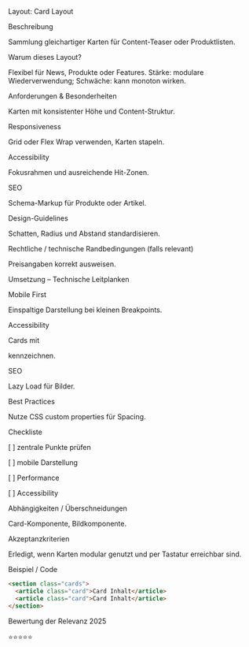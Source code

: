 Layout: Card Layout

Beschreibung

Sammlung gleichartiger Karten für Content-Teaser oder Produktlisten.

Warum dieses Layout?

Flexibel für News, Produkte oder Features. Stärke: modulare Wiederverwendung; Schwäche: kann monoton wirken.

Anforderungen & Besonderheiten

Karten mit konsistenter Höhe und Content-Struktur.

Responsiveness

Grid oder Flex Wrap verwenden, Karten stapeln.

Accessibility

Fokusrahmen und ausreichende Hit-Zonen.

SEO

Schema-Markup für Produkte oder Artikel.

Design-Guidelines

Schatten, Radius und Abstand standardisieren.

Rechtliche / technische Randbedingungen (falls relevant)

Preisangaben korrekt ausweisen.

Umsetzung – Technische Leitplanken

Mobile First

Einspaltige Darstellung bei kleinen Breakpoints.

Accessibility

Cards mit <article> kennzeichnen.

SEO

Lazy Load für Bilder.

Best Practices

Nutze CSS custom properties für Spacing.

Checkliste

[ ] zentrale Punkte prüfen

[ ] mobile Darstellung

[ ] Performance

[ ] Accessibility

Abhängigkeiten / Überschneidungen

Card-Komponente, Bildkomponente.

Akzeptanzkriterien

Erledigt, wenn Karten modular genutzt und per Tastatur erreichbar sind.

Beispiel / Code

```html
<section class="cards">
  <article class="card">Card Inhalt</article>
  <article class="card">Card Inhalt</article>
</section>
```

Bewertung der Relevanz 2025

⭐⭐⭐⭐⭐
